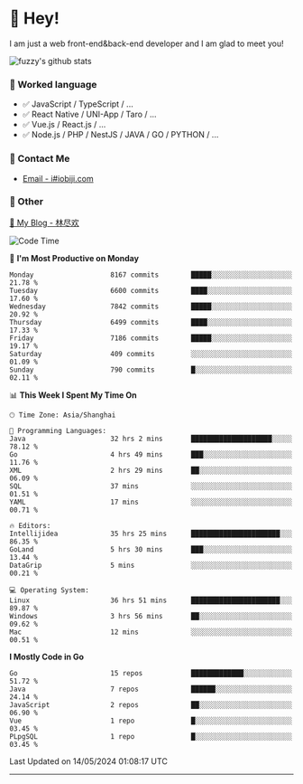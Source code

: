 # 👋 Hey!

I am just a web front-end&back-end developer and I am glad to meet you!

![fuzzy's github stats](https://github-readme-stats.vercel.app/api?username=JaydenForYou&&show_icons=true&&title_color=1abc9c&&icon_color=1abc9c)


### 📝 Worked language

- ✅ JavaScript / TypeScript / ...
- ✅ React Native / UNI-App / Taro / ...
- ✅ Vue.js / React.js / ...
- ✅ Node.js / PHP / NestJS / JAVA / GO / PYTHON / ...

### 📮 Contact Me

- [Email - i#iobiji.com](mailto:i@iobiji.com)


### 🤪 Other

[📌 My Blog - 林尽欢](https://iobiji.com)

<!--START_SECTION:waka-->
![Code Time](http://img.shields.io/badge/Code%20Time-554%20hrs%2045%20mins-blue)

📅 **I'm Most Productive on Monday** 

```text
Monday                   8167 commits        █████░░░░░░░░░░░░░░░░░░░░   21.78 % 
Tuesday                  6600 commits        ████░░░░░░░░░░░░░░░░░░░░░   17.60 % 
Wednesday                7842 commits        █████░░░░░░░░░░░░░░░░░░░░   20.92 % 
Thursday                 6499 commits        ████░░░░░░░░░░░░░░░░░░░░░   17.33 % 
Friday                   7186 commits        █████░░░░░░░░░░░░░░░░░░░░   19.17 % 
Saturday                 409 commits         ░░░░░░░░░░░░░░░░░░░░░░░░░   01.09 % 
Sunday                   790 commits         █░░░░░░░░░░░░░░░░░░░░░░░░   02.11 % 
```


📊 **This Week I Spent My Time On** 

```text
🕑︎ Time Zone: Asia/Shanghai

💬 Programming Languages: 
Java                     32 hrs 2 mins       ████████████████████░░░░░   78.12 % 
Go                       4 hrs 49 mins       ███░░░░░░░░░░░░░░░░░░░░░░   11.76 % 
XML                      2 hrs 29 mins       ██░░░░░░░░░░░░░░░░░░░░░░░   06.09 % 
SQL                      37 mins             ░░░░░░░░░░░░░░░░░░░░░░░░░   01.51 % 
YAML                     17 mins             ░░░░░░░░░░░░░░░░░░░░░░░░░   00.71 % 

🔥 Editors: 
Intellijidea             35 hrs 25 mins      ██████████████████████░░░   86.35 % 
GoLand                   5 hrs 30 mins       ███░░░░░░░░░░░░░░░░░░░░░░   13.44 % 
DataGrip                 5 mins              ░░░░░░░░░░░░░░░░░░░░░░░░░   00.21 % 

💻 Operating System: 
Linux                    36 hrs 51 mins      ██████████████████████░░░   89.87 % 
Windows                  3 hrs 56 mins       ██░░░░░░░░░░░░░░░░░░░░░░░   09.62 % 
Mac                      12 mins             ░░░░░░░░░░░░░░░░░░░░░░░░░   00.51 % 
```

**I Mostly Code in Go** 

```text
Go                       15 repos            █████████████░░░░░░░░░░░░   51.72 % 
Java                     7 repos             ██████░░░░░░░░░░░░░░░░░░░   24.14 % 
JavaScript               2 repos             ██░░░░░░░░░░░░░░░░░░░░░░░   06.90 % 
Vue                      1 repo              █░░░░░░░░░░░░░░░░░░░░░░░░   03.45 % 
PLpgSQL                  1 repo              █░░░░░░░░░░░░░░░░░░░░░░░░   03.45 % 
```




 Last Updated on 14/05/2024 01:08:17 UTC
<!--END_SECTION:waka-->
---
